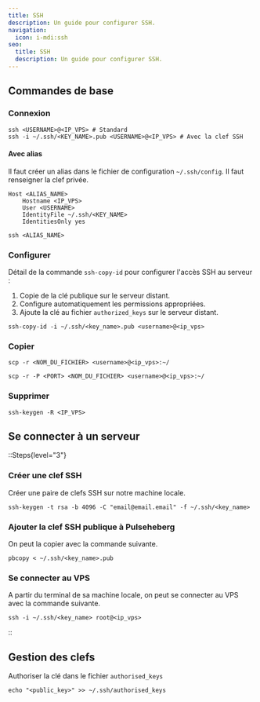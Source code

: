 ```yaml
---
title: SSH
description: Un guide pour configurer SSH.
navigation:
  icon: i-mdi:ssh
seo:
  title: SSH
  description: Un guide pour configurer SSH.
---
```



## Commandes de base

### Connexion

```shell
ssh <USERNAME>@<IP_VPS> # Standard
ssh -i ~/.ssh/<KEY_NAME>.pub <USERNAME>@<IP_VPS> # Avec la clef SSH
```

#### Avec alias

Il faut créer un alias dans le fichier de configuration `~/.ssh/config`. Il faut renseigner la clef privée.

```shell [.ssh/config]
Host <ALIAS_NAME>
    Hostname <IP_VPS>
    User <USERNAME>
    IdentityFile ~/.ssh/<KEY_NAME>
    IdentitiesOnly yes
```

```shell [Se connecter avec un alias]
ssh <ALIAS_NAME>
```

### Configurer

Détail de la commande `ssh-copy-id` pour configurer l'accès SSH au serveur :

1. Copie de la clé publique sur le serveur distant.
2. Configure automatiquement les permissions appropriées.
3. Ajoute la clé au fichier `authorized_keys` sur le serveur distant.

```shell
ssh-copy-id -i ~/.ssh/<key_name>.pub <username>@<ip_vps>
```

### Copier

```shell [Copier un fichier en ssh]
scp -r <NOM_DU_FICHIER> <username>@<ip_vps>:~/ 
```

```shell [Copier un fichier en ssh, sur un port personnalisé]
scp -r -P <PORT> <NOM_DU_FICHIER> <username>@<ip_vps>:~/ 
```

### Supprimer

```shell [Supprimer une clef SSH]
ssh-keygen -R <IP_VPS>
```

## Se connecter à un serveur

::Steps{level="3"}

### Créer une clef SSH

Créer une paire de clefs SSH sur notre machine locale.

```shell
ssh-keygen -t rsa -b 4096 -C "email@email.email" -f ~/.ssh/<key_name>
```

### Ajouter la clef SSH publique à Pulseheberg

On peut la copier avec la commande suivante.

```shell
pbcopy < ~/.ssh/<key_name>.pub
```

### Se connecter au VPS

A partir du terminal de sa machine locale, on peut se connecter au VPS avec la commande suivante.

```shell
ssh -i ~/.ssh/<key_name> root@<ip_vps>
```

::

## Gestion des clefs

Authoriser la clé dans le fichier `authorised_keys`
```shell
echo "<public_key>" >> ~/.ssh/authorised_keys
```